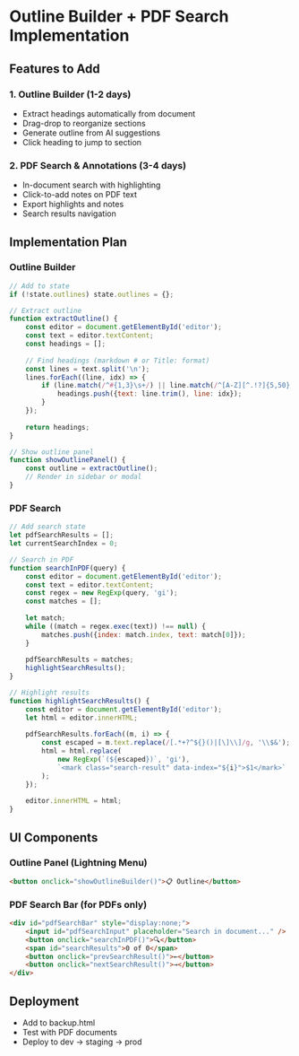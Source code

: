 # Outline Builder + PDF Search Implementation

## Features to Add

### 1. Outline Builder (1-2 days)
- Extract headings automatically from document
- Drag-drop to reorganize sections
- Generate outline from AI suggestions
- Click heading to jump to section

### 2. PDF Search & Annotations (3-4 days)
- In-document search with highlighting
- Click-to-add notes on PDF text
- Export highlights and notes
- Search results navigation

## Implementation Plan

### Outline Builder
```javascript
// Add to state
if (!state.outlines) state.outlines = {};

// Extract outline
function extractOutline() {
    const editor = document.getElementById('editor');
    const text = editor.textContent;
    const headings = [];
    
    // Find headings (markdown # or Title: format)
    const lines = text.split('\n');
    lines.forEach((line, idx) => {
        if (line.match(/^#{1,3}\s+/) || line.match(/^[A-Z][^.!?]{5,50}:$/)) {
            headings.push({text: line.trim(), line: idx});
        }
    });
    
    return headings;
}

// Show outline panel
function showOutlinePanel() {
    const outline = extractOutline();
    // Render in sidebar or modal
}
```

### PDF Search
```javascript
// Add search state
let pdfSearchResults = [];
let currentSearchIndex = 0;

// Search in PDF
function searchInPDF(query) {
    const editor = document.getElementById('editor');
    const text = editor.textContent;
    const regex = new RegExp(query, 'gi');
    const matches = [];
    
    let match;
    while ((match = regex.exec(text)) !== null) {
        matches.push({index: match.index, text: match[0]});
    }
    
    pdfSearchResults = matches;
    highlightSearchResults();
}

// Highlight results
function highlightSearchResults() {
    const editor = document.getElementById('editor');
    let html = editor.innerHTML;
    
    pdfSearchResults.forEach((m, i) => {
        const escaped = m.text.replace(/[.*+?^${}()|[\]\\]/g, '\\$&');
        html = html.replace(
            new RegExp(`(${escaped})`, 'gi'),
            `<mark class="search-result" data-index="${i}">$1</mark>`
        );
    });
    
    editor.innerHTML = html;
}
```

## UI Components

### Outline Panel (Lightning Menu)
```html
<button onclick="showOutlineBuilder()">📋 Outline</button>
```

### PDF Search Bar (for PDFs only)
```html
<div id="pdfSearchBar" style="display:none;">
    <input id="pdfSearchInput" placeholder="Search in document..." />
    <button onclick="searchInPDF()">🔍</button>
    <span id="searchResults">0 of 0</span>
    <button onclick="prevSearchResult()">←</button>
    <button onclick="nextSearchResult()">→</button>
</div>
```

## Deployment
- Add to backup.html
- Test with PDF documents
- Deploy to dev → staging → prod

